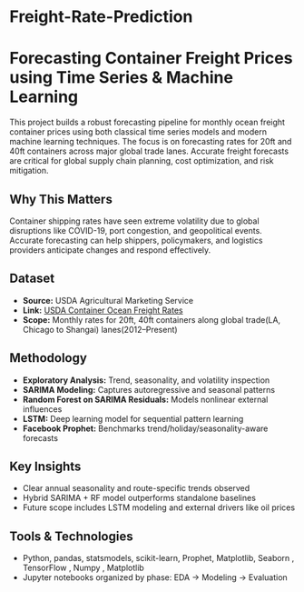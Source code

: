# Freight-Rate-Prediction
# Forecasting Container Freight Prices using Time Series & Machine Learning

This project builds a robust forecasting pipeline for monthly ocean freight container prices using both classical time series models and modern machine learning techniques. The focus is on forecasting rates for 20ft and 40ft containers across major global trade lanes. Accurate freight forecasts are critical for global supply chain planning, cost optimization, and risk mitigation.
## Why This Matters

Container shipping rates have seen extreme volatility due to global disruptions like COVID-19, port congestion, and geopolitical events. Accurate forecasting can help shippers, policymakers, and logistics providers anticipate changes and respond effectively.

## Dataset

- **Source:** USDA Agricultural Marketing Service  
- **Link:** [USDA Container Ocean Freight Rates](https://agtransport.usda.gov/Container/Container-Ocean-Freight-Rates/dtp5-fwp8/about_data)  
- **Scope:** Monthly rates for 20ft, 40ft containers along global trade(LA, Chicago to Shangai) lanes(2012–Present)

## Methodology

- **Exploratory Analysis:** Trend, seasonality, and volatility inspection
- **SARIMA Modeling:** Captures autoregressive and seasonal patterns
- **Random Forest on SARIMA Residuals:** Models nonlinear external influences
- **LSTM:** Deep learning model for sequential pattern learning
- **Facebook Prophet:** Benchmarks trend/holiday/seasonality-aware forecasts

## Key Insights

- Clear annual seasonality and route-specific trends observed
- Hybrid SARIMA + RF model outperforms standalone baselines
- Future scope includes LSTM modeling and external drivers like oil prices

## Tools & Technologies

- Python, pandas, statsmodels, scikit-learn, Prophet, Matplotlib, Seaborn , TensorFlow , Numpy , Matplotlib
- Jupyter notebooks organized by phase: EDA → Modeling → Evaluation

